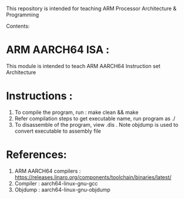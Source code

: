 This repository is intended for teaching ARM Processor Architecture & Programming 


Contents: 

ARM AARCH64 ISA :
=================

This module is intended to teach ARM AARCH64 Instruction set Architecture

Instructions :
=============
1. To compile the program, run :  make clean  &&  make
2. Refer compilation steps to get executable name, run program as ./<executable>
3. To disassemble of the program, view <executable>.dis . Note objdump is used to convert executable to assembly file


References: 
===========
1. ARM AARCH64 compilers : https://releases.linaro.org/components/toolchain/binaries/latest/
2. Compiler : aarch64-linux-gnu-gcc
3. Objdump  : aarch64-linux-gnu-objdump
